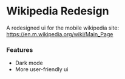 # Wikipedia Redesign

A redesigned ui for the mobile wikipedia site: https://en.m.wikipedia.org/wiki/Main_Page

### Features
- Dark mode
- More user-friendly ui